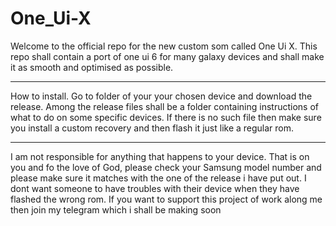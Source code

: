 # One_Ui-X
Welcome to the official repo for the new custom som called One Ui X. This repo shall contain a port of one ui 6 for many galaxy devices and shall make it as smooth and optimised as possible. 
*********************************************************************************************************************************************************
How to install.
Go to folder of your your chosen device and download the release. Among the release files shall be a folder containing instructions of what to do on some specific devices.
If there is no such file then make sure you install a custom recovery and then flash it just like a regular rom.
************************************************************************************************************************************************************
I am not responsible for anything that happens to your device. That is on you and fo the love of God, please check your Samsung model number and please make sure it matches with the one of the release i have put out. I dont want someone to have troubles with their device when they have flashed the wrong rom.
If you want to support this project of work along me then join my telegram which i shall be making soon
